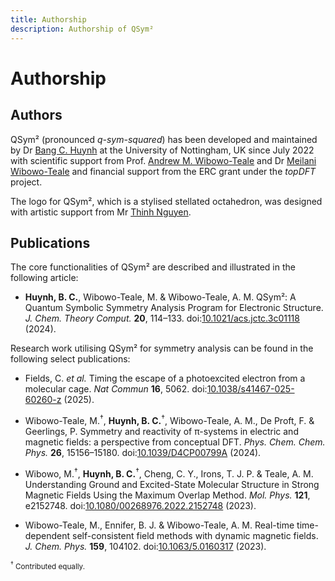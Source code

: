 ```yaml
---
title: Authorship
description: Authorship of QSym²
---
```


# Authorship

## Authors

QSym² (pronounced *q-sym-squared*) has been developed and maintained by Dr [Bang C. Huynh](https://orcid.org/0000-0002-5226-4054) at the University of Nottingham, UK since July 2022 with scientific support from Prof. [Andrew M. Wibowo-Teale](https://orcid.org/0000-0001-9617-1143) and Dr [Meilani Wibowo-Teale](https://orcid.org/0000-0003-2462-3328) and financial support from the ERC grant under the *topDFT* project.

The logo for QSym², which is a stylised stellated octahedron, was designed with artistic support from Mr [Thinh Nguyen](https://www.linkedin.com/in/thinh-nguyen-a38b7856/).

## Publications

The core functionalities of QSym² are described and illustrated in the following article:

- **Huynh, B. C.**, Wibowo-Teale, M. & Wibowo-Teale, A. M. QSym²: A Quantum Symbolic Symmetry Analysis Program for Electronic Structure. *J. Chem. Theory Comput.* **20**, 114–133. doi:[10.1021/acs.jctc.3c01118](https://doi.org/10.1021/acs.jctc.3c01118) (2024).

Research work utilising QSym² for symmetry analysis can be found in the following select publications:

- Fields, C. *et al.* Timing the escape of a photoexcited electron from a molecular cage. *Nat Commun* **16**, 5062. doi:[10.1038/s41467-025-60260-z](https://doi.org/10.1038/s41467-025-60260-z) (2025).

- Wibowo-Teale, M.$^{\dagger}$, **Huynh, B. C.**$^{\dagger}$, Wibowo-Teale, A. M., De Proft, F. & Geerlings, P. Symmetry and reactivity of π-systems in electric and magnetic fields: a perspective from conceptual DFT. *Phys. Chem. Chem. Phys.* **26**, 15156–15180. doi:[10.1039/D4CP00799A](https://doi.org/10.1039/D4CP00799A) (2024).

- Wibowo, M.$^{\dagger}$, **Huynh, B. C.**$^{\dagger}$, Cheng, C. Y., Irons, T. J. P. & Teale, A. M. Understanding Ground and Excited-State Molecular Structure in Strong Magnetic Fields Using the Maximum Overlap Method. *Mol. Phys.* **121**, e2152748. doi:[10.1080/00268976.2022.2152748](https://doi.org/10.1080/00268976.2022.2152748) (2023).
- Wibowo-Teale, M., Ennifer, B. J. & Wibowo-Teale, A. M. Real-time time-dependent self-consistent field methods with dynamic magnetic fields. *J. Chem. Phys.* **159**, 104102. doi:[10.1063/5.0160317](https://doi.org/10.1063/5.0160317) (2023).

<small>$^{\dagger}$ Contributed equally.</small>
